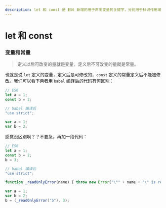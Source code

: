```yaml
---
description: let 和 const 是 ES6 新增的用于声明变量的关键字，分别用于标识作用域中的变量和常量。
---
```


# let 和 const

### 变量和常量

> 定义以后可改变的量就是变量，定义后不可改变的量就是常量。

也就是说 `let` 定义的变量，定义后是可修改的，`const` 定义的常量定义后不能被修改。我们可以看下两者用 `babel` 编译后的代码有何区别：

```javascript
// ES6
let a = 1;
const b = 2;
```

```javascript
// babel 编译后
"use strict";

var a = 1;
var b = 2;
```

感觉没区别啊？？不要急，再加一段代码：

```javascript
// ES6
let a = 1;
const b = 2;
b = 3;
```

```javascript
// babel 编译后
"use strict";

function _readOnlyError(name) { throw new Error("\"" + name + "\" is read-only"); }

var a = 1;
var b = 2;
b = (_readOnlyError("b"), 3);
```



